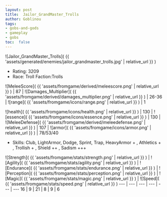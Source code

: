 ```yaml
---
layout: post
title:  Jailor_GrandMaster_Trolls
author: Goblinou
tags:
- gobs-and-gods
- gameplay
- gobs
toc:  false
---
```


![Jailor_GrandMaster_Trolls]( {{ 'assets/generated/enemies/jailor_grandmaster_trolls.jpg' | relative_url }} )
- Rating: 3209
- Race: Troll  Faction:Trolls

![MeleeScore]( {{ 'assets/fromgame/derived/meleescore.png' | relative_url }} ) | 87 | ![Damages_Multiplier]( {{ 'assets/fromgame/derived/damages_multiplier.png' | relative_url }} ) | 26-36 | ![range]( {{ 'assets/fromgame/icons/range.png' | relative_url }} ) | 1


![health]( {{ 'assets/fromgame/icons/health.png' | relative_url }} ) | 130 | ![essence]( {{ 'assets/fromgame/icons/essence.png' | relative_url }} ) | 130 | ![MeleeDefense]( {{ 'assets/fromgame/derived/meleedefense.png' | relative_url }} ) | 107 | ![armor]( {{ 'assets/fromgame/icons/armor.png' | relative_url }} ) | 78/53/40

* Skills: Club, LightArmor, Dodge, Sprint, Trap, HeavyArmor + , Athletics + , Trollish + , Shield ++ , Sadism +++ 

![Strength]( {{ 'assets/fromgame/stats/strength.png' | relative_url }} ) | ![Agility]( {{ 'assets/fromgame/stats/agility.png' | relative_url }} ) | ![Endurance]( {{ 'assets/fromgame/stats/endurance.png' | relative_url }} ) | ![Perception]( {{ 'assets/fromgame/stats/perception.png' | relative_url }} ) | ![Magic]( {{ 'assets/fromgame/stats/magic.png' | relative_url }} ) | ![Speed]( {{ 'assets/fromgame/stats/speed.png' | relative_url }} )
--- | --- | --- | --- | --- | ---
16 | 9 | 21 | 8 | 9 | 6
